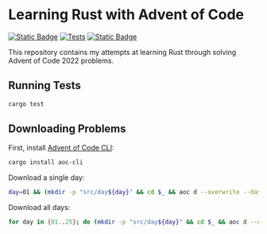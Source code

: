 # Learning Rust with Advent of Code

[![Static Badge](https://img.shields.io/badge/Advent%20of%20Code-2022-blue)](https://adventofcode.com/2022)
[![Tests](https://github.com/kpumuk/aoc2022/actions/workflows/rust.yml/badge.svg)](https://github.com/kpumuk/aoc2022/actions/workflows/rust.yml)
[![Static Badge](https://img.shields.io/badge/Support-Ukraine-blue?labelColor=%23F8DD4E)](https://dmytro.sh/stand-with-ukraine/)


This repository contains my attempts at learning Rust through solving Advent of Code 2022 problems.

## Running Tests

```bash
cargo test
```

## Downloading Problems

First, install [Advent of Code CLI](https://github.com/scarvalhojr/aoc-cli/):

```bash
cargo install aoc-cli
```

Download a single day:
```bash
day=01 && (mkdir -p "src/day${day}" && cd $_ && aoc d --overwrite --day "$day" --input-file "input.txt" --puzzle-file "README.md")
```

Download all days:
```bash
for day in {01..25}; do (mkdir -p "src/day${day}" && cd $_ && aoc d --overwrite --day "$day" --input-file "input.txt" --puzzle-file "README.md"); done
```
